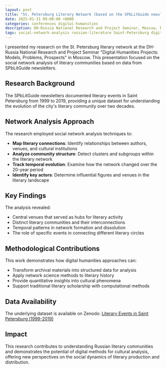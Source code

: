 ```yaml
---
layout: post
title: "St. Petersburg Literary Network (based on the SPbLitGuide newsletters)"
date: 2025-01-31 09:00:00 +0000
categories: conferences digital-humanities
description: DH-Russia National Research and Project Seminar, Moscow, Russia
tags: social-network-analysis russian-literature Saint-Petersburg digital-humanities
---
```


I presented my research on the St. Petersburg literary network at the DH-Russia National Research and Project Seminar "Digital Humanities Projects: Models, Problems, Prospects" in Moscow. This presentation focused on the social network analysis of literary communities based on data from SPbLitGuide newsletters.

## Research Background

The SPbLitGuide newsletters documented literary events in Saint Petersburg from 1999 to 2019, providing a unique dataset for understanding the evolution of the city's literary community over two decades.

## Network Analysis Approach

The research employed social network analysis techniques to:

- **Map literary connections**: Identify relationships between authors, venues, and cultural institutions
- **Analyze community structure**: Detect clusters and subgroups within the literary network
- **Track temporal evolution**: Examine how the network changed over the 20-year period
- **Identify key actors**: Determine influential figures and venues in the literary landscape

## Key Findings

The analysis revealed:
- Central venues that served as hubs for literary activity
- Distinct literary communities and their interconnections
- Temporal patterns in network formation and dissolution
- The role of specific events in connecting different literary circles

## Methodological Contributions

This work demonstrates how digital humanities approaches can:
- Transform archival materials into structured data for analysis
- Apply network science methods to literary history
- Provide quantitative insights into cultural phenomena
- Support traditional literary scholarship with computational methods

## Data Availability

The underlying dataset is available on Zenodo: [Literary Events in Saint Petersburg (1999-2019)](https://doi.org/10.5281/zenodo.10086515)

## Impact

This research contributes to understanding Russian literary communities and demonstrates the potential of digital methods for cultural analysis, offering new perspectives on the social dynamics of literary production and distribution.